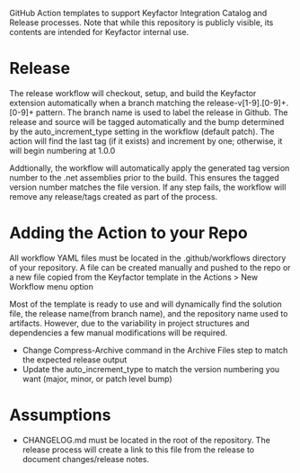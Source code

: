 GitHub Action templates to support Keyfactor Integration Catalog and Release processes. Note that while this repository is publicly visible, its contents are intended
for Keyfactor internal use.

# Release
The release workflow will checkout, setup, and build the Keyfactor extension automatically when a branch matching the release-v[1-9]\.[0-9]+\.[0-9]+ pattern.  The branch name is used to label the release in Github.  The release and source will be tagged automatically and the bump determined by the auto_increment_type setting in the workflow (default patch). The action will find the last tag (if it exists) and increment by one; otherwise, it will begin numbering at 1.0.0

Addtionally, the workflow will automatically apply the generated tag version number to the .net assemblies prior to the build.  This ensures the tagged version number matches the file version.  If any step fails, the workflow will remove any release/tags created as part of the process. 

# Adding the Action to your Repo
All workflow YAML files must be located in the .github/workflows directory of your repository.  A file can be created manually and pushed to the repo or a new file copied from the Keyfactor template in the Actions > New Workflow menu option

Most of the template is ready to use and will dynamically find the solution file, the release name(from branch name), and the repository name used to artifacts. However, due to the variability in project structures and dependencies a few manual modifications will be required.
* Change Compress-Archive command in the Archive Files step to match the expected release output
* Update the auto_increment_type to match the version numbering you want (major, minor, or patch level bump)

# Assumptions
* CHANGELOG.md must be located in the root of the repository.  The release process will create a link to this file from the release to document changes/release notes. 
